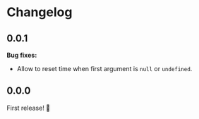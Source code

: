 # Changelog

## 0.0.1

**Bug fixes:**
- Allow to reset time when first argument is `null` or `undefined`.

## 0.0.0

First release! :tada:
